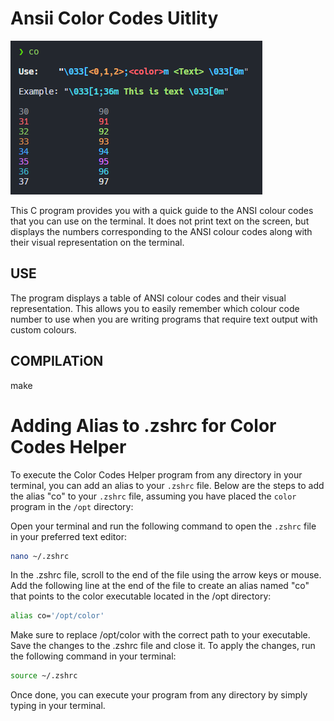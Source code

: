 # Ansii Color Codes Uitlity

![Ejemplo de salida](images/example.png)

This C program provides you with a quick guide to the ANSI colour codes that you can use on the terminal. It does not print text on the screen, but displays the numbers corresponding to the ANSI colour codes along with their visual representation on the terminal.

## USE

The program displays a table of ANSI colour codes and their visual representation. This allows you to easily remember which colour code number to use when you are writing programs that require text output with custom colours.

## COMPILATiON

make

# Adding Alias to .zshrc for Color Codes Helper

To execute the Color Codes Helper program from any directory in your terminal, you can add an alias to your `.zshrc` file. Below are the steps to add the alias "co" to your `.zshrc` file, assuming you have placed the `color` program in the `/opt` directory:

Open your terminal and run the following command to open the `.zshrc` file in your preferred text editor:

   ```bash
   nano ~/.zshrc
   ```
In the .zshrc file, scroll to the end of the file using the arrow keys or mouse.
Add the following line at the end of the file to create an alias named "co" that points to the color executable located in the /opt directory:

   ```bash
alias co='/opt/color'
   ```
Make sure to replace /opt/color with the correct path to your executable.
Save the changes to the .zshrc file and close it.
To apply the changes, run the following command in your terminal:

   ```bash
source ~/.zshrc
   ```
Once done, you can execute your program from any directory by simply typing <co> in your terminal.
